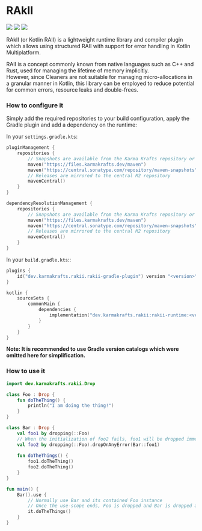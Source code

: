 # RAkII

[![](https://git.karmakrafts.dev/kk/rakii/badges/master/pipeline.svg)](https://git.karmakrafts.dev/kk/rakii/-/pipelines)
[![](https://img.shields.io/maven-metadata/v?metadataUrl=https%3A%2F%2Fcentral.sonatype.com%2Fpublish%2Fstaging%2Fmaven2%2Fdev%2Fkarmakrafts%2Frakii%2Frakii-runtime%2Fmaven-metadata.xml
)](https://git.karmakrafts.dev/kk/rakii/-/packages)
[![](https://img.shields.io/maven-metadata/v?metadataUrl=https%3A%2F%2Fcentral.sonatype.com%2Frepository%2Fmaven-snapshots%2Fdev%2Fkarmakrafts%2Frakii%2Frakii-runtime%2Fmaven-metadata.xml
)](https://git.karmakrafts.dev/kk/rakii/-/packages)

RAkII (or Kotlin RAII) is a lightweight runtime library and compiler plugin
which allows using structured RAII with support for error handling in Kotlin Multiplatform.

RAII is a concept commonly known from native languages such as C++ and Rust,
used for managing the lifetime of memory implicitly.  
However, since Cleaners are not suitable for managing micro-allocations in 
a granular manner in Kotlin, this library can be employed to reduce potential for
common errors, resource leaks and double-frees.

### How to configure it

Simply add the required repositories to your build configuration, apply the 
Gradle plugin and add a dependency on the runtime:

In your `settings.gradle.kts`:

```kotlin
pluginManagement {
    repositories {
        // Snapshots are available from the Karma Krafts repository or Maven Central Snapshots
        maven("https://files.karmakrafts.dev/maven")
        maven("https://central.sonatype.com/repository/maven-snapshots")
        // Releases are mirrored to the central M2 repository
        mavenCentral()
    }
}

dependencyResolutionManagement {
    repositories {
        // Snapshots are available from the Karma Krafts repository or Maven Central Snapshots
        maven("https://files.karmakrafts.dev/maven")
        maven("https://central.sonatype.com/repository/maven-snapshots")
        // Releases are mirrored to the central M2 repository
        mavenCentral()
    }
}
```

In your `build.gradle.kts`::

```kotlin
plugins {
    id("dev.karmakrafts.rakii.rakii-gradle-plugin") version "<version>"
}

kotlin {
    sourceSets {
        commonMain {
            dependencies {
                implementation("dev.karmakrafts.rakii:rakii-runtime:<version>")
            }
        }
    }
}
```

**Note: It is recommended to use Gradle version catalogs which were omitted here for simplification.**

### How to use it

```kotlin
import dev.karmakrafts.rakii.Drop

class Foo : Drop {
    fun doTheThing() { 
        println("I am doing the thing!")
    }
}

class Bar : Drop {
    val foo1 by dropping(::Foo)
    // When the initialization of foo2 fails, foo1 will be dropped immediately
    val foo2 by dropping(::Foo).dropOnAnyError(Bar::foo1)
    
    fun doTheThings() {
        foo1.doTheThing()
        foo2.doTheThing()
    }
}

fun main() {
    Bar().use {
        // Normally use Bar and its contained Foo instance
        // Once the use-scope ends, Foo is dropped and Bar is dropped afterward
        it.doTheThings()
    }
}
```